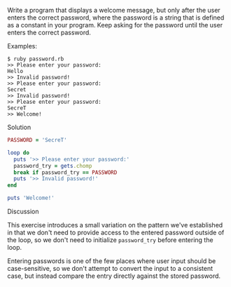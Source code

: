 Write a program that displays a welcome message, but only after the user enters the correct password, where the password is a string that is defined as a constant in your program. Keep asking for the password until the user enters the correct password.

Examples:

```
$ ruby password.rb
>> Please enter your password:
Hello
>> Invalid password!
>> Please enter your password:
Secret
>> Invalid password!
>> Please enter your password:
SecreT
>> Welcome!
```

Solution

```ruby
PASSWORD = 'SecreT'

loop do
  puts '>> Please enter your password:'
  password_try = gets.chomp
  break if password_try == PASSWORD
  puts '>> Invalid password!'
end

puts 'Welcome!'
```

Discussion

This exercise introduces a small variation on the pattern we've established in that we don't need to provide access to the entered password outside of the loop, so we don't need to initialize `password_try` before entering the loop.

Entering passwords is one of the few places where user input should be case-sensitive, so we don't attempt to convert the input to a consistent case, but instead compare the entry directly against the stored password.
